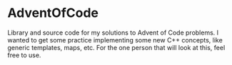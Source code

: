 # AdventOfCode
Library and source code for my solutions to Advent of Code problems. I wanted to get some practice implementing some new C++ concepts, like generic templates, maps, etc. For the one person that will look at this, feel free to use.
